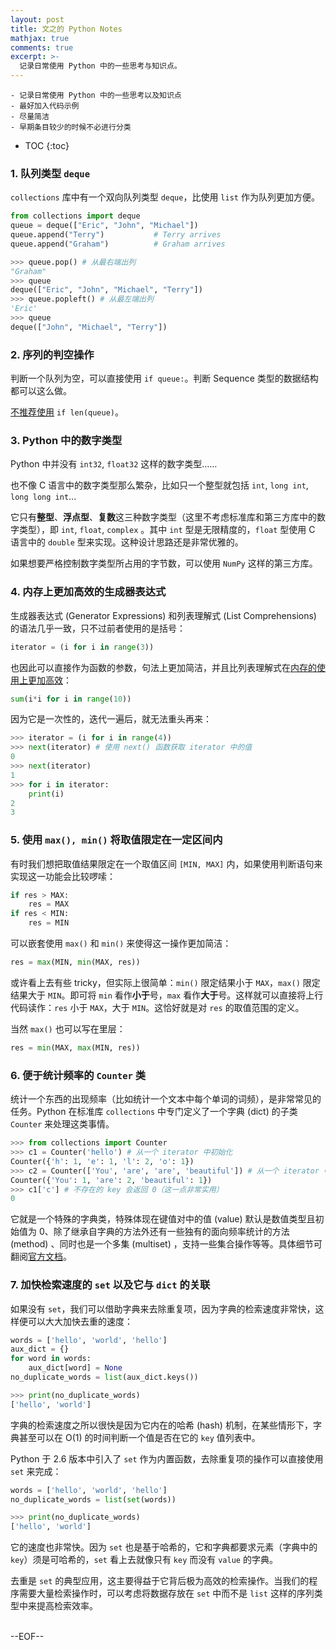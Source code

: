 ```yaml
---
layout: post
title: 文之的 Python Notes
mathjax: true
comments: true
excerpt: >- 
  记录日常使用 Python 中的一些思考与知识点。
---
```


    - 记录日常使用 Python 中的一些思考以及知识点
    - 最好加入代码示例
    - 尽量简洁
    - 早期条目较少的时候不必进行分类

* TOC
{:toc}

### 1. 队列类型 `deque`

`collections` 库中有一个双向队列类型 `deque`，比使用 `list` 作为队列更加方便。

```python
from collections import deque
queue = deque(["Eric", "John", "Michael"])
queue.append("Terry")           # Terry arrives
queue.append("Graham")          # Graham arrives

>>> queue.pop() # 从最右端出列
"Graham"
>>> queue
deque(["Eric", "John", "Michael", "Terry"])
>>> queue.popleft() # 从最左端出列
'Eric'
>>> queue
deque(["John", "Michael", "Terry"])
```	

### 2. 序列的判空操作
	
判断一个队列为空，可以直接使用 `if queue:`。判断 Sequence 类型的数据结构都可以这么做。

[不推荐使用](https://www.python.org/dev/peps/pep-0008/#programming-recommendations) `if len(queue)`。 

### 3. Python 中的数字类型

Python 中并没有 `int32`, `float32` 这样的数字类型……

也不像 C 语言中的数字类型那么繁杂，比如只一个整型就包括 `int`, `long int`, `long long int`...

它只有**整型**、**浮点型**、**复数**这三种数字类型（这里不考虑标准库和第三方库中的数字类型），即 `int`, `float`, `complex` 。其中 `int` 型是无限精度的，`float` 型使用 C 语言中的 `double` 型来实现。这种设计思路还是非常优雅的。

如果想要严格控制数字类型所占用的字节数，可以使用 `NumPy` 这样的第三方库。

### 4. 内存上更加高效的生成器表达式

生成器表达式 (Generator Expressions) 和列表理解式 (List Comprehensions) 的语法几乎一致，只不过前者使用的是括号：

```python
iterator = (i for i in range(3))
```

也因此可以直接作为函数的参数，句法上更加简洁，并且比列表理解式在[内存的使用上更加高效](https://dbader.org/blog/python-generator-expressions)：

```python
sum(i*i for i in range(10)) 
```

因为它是一次性的，迭代一遍后，就无法重头再来：

```python
>>> iterator = (i for i in range(4))
>>> next(iterator) # 使用 next() 函数获取 iterator 中的值
0
>>> next(iterator)
1
>>> for i in iterator:
	print(i)
2
3
```

### 5. 使用 `max(), min()` 将取值限定在一定区间内

有时我们想把取值结果限定在一个取值区间 `[MIN, MAX]` 内，如果使用判断语句来实现这一功能会比较啰嗦：

```python
if res > MAX:
    res = MAX
if res < MIN:
    res = MIN
```

可以嵌套使用 `max()` 和 `min()` 来使得这一操作更加简洁：

```python
res = max(MIN, min(MAX, res))
```

或许看上去有些 tricky，但实际上很简单：`min()` 限定结果小于 `MAX`，`max()` 限定结果大于 `MIN`。即可将 `min` 看作**小于**号，`max` 看作**大于**号。这样就可以直接将上行代码读作：`res` 小于 `MAX`，大于 `MIN`。这恰好就是对 `res` 的取值范围的定义。

当然 `max()` 也可以写在里层：

```python
res = min(MAX, max(MIN, res))
```

### 6. 便于统计频率的 `Counter` 类

统计一个东西的出现频率（比如统计一个文本中每个单词的词频），是非常常见的任务。Python 在标准库 `collections` 中专门定义了一个字典 (dict) 的子类 `Counter` 来处理这类事情。

```python
>>> from collections import Counter
>>> c1 = Counter('hello') # 从一个 iterator 中初始化
Counter({'h': 1, 'e': 1, 'l': 2, 'o': 1})
>>> c2 = Counter(['You', 'are', 'are', 'beautiful']) # 从一个 iterator 中初始化
Counter({'You': 1, 'are': 2, 'beautiful': 1})
>>> c1['c'] # 不存在的 key 会返回 0（这一点非常实用）
0
```

它就是一个特殊的字典类，特殊体现在键值对中的值 (value) 默认是数值类型且初始值为 0、除了继承自字典的方法外还有一些独有的面向频率统计的方法 (method) 、同时也是一个多集 (multiset) ，支持一些集合操作等等。具体细节可翻阅[官方文档](https://docs.python.org/3/library/collections.html#collections.Counter)。

### 7. 加快检索速度的 `set` 以及它与 `dict` 的关联

如果没有 `set`，我们可以借助字典来去除重复项，因为字典的检索速度非常快，这样便可以大大加快去重的速度：

```python
words = ['hello', 'world', 'hello']
aux_dict = {}
for word in words:
    aux_dict[word] = None
no_duplicate_words = list(aux_dict.keys())

>>> print(no_duplicate_words)
['hello', 'world']
```

字典的检索速度之所以很快是因为它内在的哈希 (hash) 机制，在某些情形下，字典甚至可以在 O(1) 的时间判断一个值是否在它的 `key` 值列表中。

Python 于 2.6 版本中引入了 `set` 作为内置函数，去除重复项的操作可以直接使用 `set` 来完成：

```python
words = ['hello', 'world', 'hello']
no_duplicate_words = list(set(words))

>>> print(no_duplicate_words)
['hello', 'world']
```

它的速度也非常快。因为 `set` 也是基于哈希的，它和字典都要求元素（字典中的 `key`）须是可哈希的，`set` 看上去就像只有 `key` 而没有 `value` 的字典。

去重是 `set` 的典型应用，这主要得益于它背后极为高效的检索操作。当我们的程序需要大量检索操作时，可以考虑将数据存放在 `set` 中而不是 `list` 这样的序列类型中来提高检索效率。

<br>
--EOF--